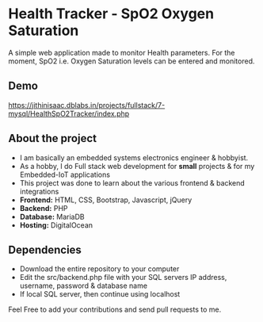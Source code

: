 # Health Tracker - SpO2 Oxygen Saturation

A simple web application made to monitor Health parameters. For the moment, SpO2 i.e. Oxygen Saturation levels can be entered and monitored.

## Demo
https://jithinisaac.dblabs.in/projects/fullstack/7-mysql/HealthSpO2Tracker/index.php

## About the project

- I am basically an embedded systems electronics engineer & hobbyist.  
- As a hobby, I do Full stack web development for **small** projects & for my Embedded-IoT applications
- This project was done to learn about the various frontend & backend integrations
- **Frontend:** HTML, CSS, Bootstrap, Javascript, jQuery
- **Backend:** PHP
- **Database:** MariaDB
- **Hosting:** DigitalOcean

## Dependencies

- Download the entire repository to your computer
- Edit the src/backend.php file with your SQL servers IP address, username, password & database name
- If local SQL server, then continue using localhost

Feel Free to add your contributions and send pull requests to me.
